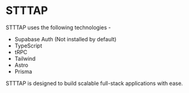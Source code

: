# STTTAP

STTTAP uses the following technologies -

-   Supabase Auth (Not installed by default)
-   TypeScript
-   tRPC
-   Tailwind
-   Astro
-   Prisma

STTTAP is designed to build scalable full-stack applications with ease.
